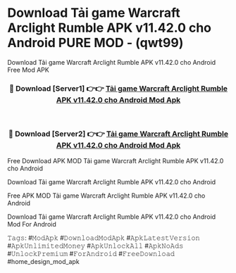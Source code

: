 # Download Tải game Warcraft Arclight Rumble APK v11.42.0 cho Android PURE MOD - (qwt99)
Download Tải game Warcraft Arclight Rumble APK v11.42.0 cho Android Free Mod APK

<div align="center">
<h3>🔴 Download [Server1] 👉👉 <a href="https://apk-comot.site?title=Tải_game_Warcraft_Arclight_Rumble_APK_v11.42.0_cho_Android">Tải game Warcraft Arclight Rumble APK v11.42.0 cho Android Mod Apk</a></h3><br>

<h3>🔴 Download [Server2] 👉👉 <a href="https://apk-comot.site?title=Tải_game_Warcraft_Arclight_Rumble_APK_v11.42.0_cho_Android">Tải game Warcraft Arclight Rumble APK v11.42.0 cho Android Mod Apk</a></h3>
</div>


Free Download APK MOD Tải game Warcraft Arclight Rumble APK v11.42.0 cho Android

Download Tải game Warcraft Arclight Rumble APK v11.42.0 cho Android 

Free APK MOD Tải game Warcraft Arclight Rumble APK v11.42.0 cho Android 

Download Tải game Warcraft Arclight Rumble APK v11.42.0 cho Android Mod For Android

𝚃𝚊𝚐𝚜: #𝙼𝚘𝚍𝙰𝚙𝚔 #𝙳𝚘𝚠𝚗𝚕𝚘𝚊𝚍𝙼𝚘𝚍𝙰𝚙𝚔 #𝙰𝚙𝚔𝙻𝚊𝚝𝚎𝚜𝚝𝚅𝚎𝚛𝚜𝚒𝚘𝚗 #𝙰𝚙𝚔𝚄𝚗𝚕𝚒𝚖𝚒𝚝𝚎𝚍𝙼𝚘𝚗𝚎𝚢 #𝙰𝚙𝚔𝚄𝚗𝚕𝚘𝚌𝚔𝙰𝚕𝚕 #𝙰𝚙𝚔𝙽𝚘𝙰𝚍𝚜 #𝚄𝚗𝚕𝚘𝚌𝚔𝙿𝚛𝚎𝚖𝚒𝚞𝚖 #𝙵𝚘𝚛𝙰𝚗𝚍𝚛𝚘𝚒𝚍 #𝙵𝚛𝚎𝚎𝙳𝚘𝚠𝚗𝚕𝚘𝚊𝚍 #home_design_mod_apk